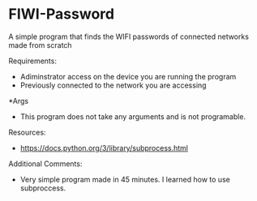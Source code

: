 # FIWI-Password
A simple program that finds the WIFI passwords of connected networks made from scratch

Requirements:
 - Adiminstrator access on the device you are running the program
 - Previously connected to the network you are accessing

*Args
- This program does not take any arguments and is not programable.

Resources:
- https://docs.python.org/3/library/subprocess.html

Additional Comments:
- Very simple program made in 45 minutes. I learned how to use subproccess.
